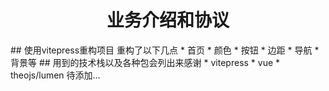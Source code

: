 <h1><center>业务介绍和协议</center></h1>
## 使用vitepress重构项目
重构了以下几点
* 首页  
* 颜色
* 按钮
* 边距
* 导航
* 背景等
## 用到的技术栈以及各种包会列出来感谢
* vitepress
* vue
* theojs/lumen
待添加...
